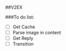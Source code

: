 ##V2EX

###To do list:
- [ ] Get Cache
- [ ] Parse image in content
- [ ] Get Reply
- [ ] Transition
